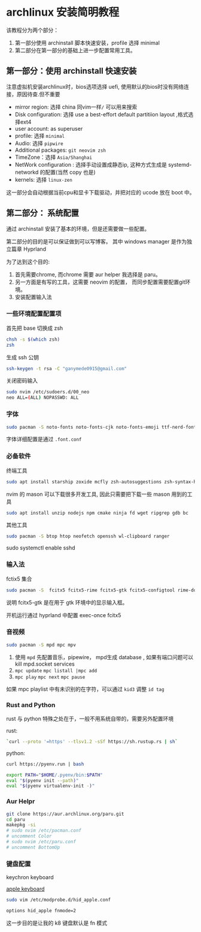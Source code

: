 # archlinux 安装简明教程

该教程分为两个部分：

1. 第一部分使用 archinstall 脚本快速安装，profile 选择 minimal
2. 第二部分在第一部分的基础上进一步配置常用工具。

## 第一部分：使用 archinstall 快速安装

注意虚拟机安装archlinux时，bios选项选择 uefi, 使用默认的bios时没有网络连接，原因待查.但不重要

- mirror region: 选择 china 同vim一样`/` 可以用来搜索
- Disk configuration: 选择 use a best-effort default partitiion layout ,格式选择ext4
- user account: as superuser
- profile: 选择 `minimal`
- Audio: 选择 `pipwire`
- Additional packages: `git neovim zsh`
- TimeZone：选择 `Asia/Shanghai`
- NetWork configuration : 选择手动设置成静态ip, 这种方式生成是 systemd-networkd 的配置(当然 copy 也是)
- kernels: 选择 `linux-zen`

这一部分会自动根据当前cpu和显卡下载驱动，并把对应的 ucode 放在 boot 中。

## 第二部分： 系统配置

通过 archinstall 安装了基本的环境，但是还需要做一些配置。

第二部分的目的是可以保证做到可以写博客。 其中 windows manager 是作为独立篇章 Hyprland

为了达到这个目的:

1. 首先需要chrome, 而chrome 需要 aur helper 我选择是 paru。
2. 另一方面是有写的工具，这需要 neovim 的配置， 而同步配置需要配置git环境。
3. 安装配置输入法

### 一些环境配置配置项

首先把 base 切换成 zsh

```bash
chsh -s $(which zsh)
zsh
```

生成 ssh 公钥

```bash
ssh-keygen -t rsa -C "ganymede0915@gmail.com"
```

关闭密码输入

```bash
sudo nvim /etc/sudoers.d/00_neo
neo ALL=(ALL) NOPASSWD: ALL
```

### 字体

```bash
sudo pacman -S noto-fonts noto-fonts-cjk noto-fonts-emoji ttf-nerd-fonts-symbols
```

字体详细配置是通过 `.font.conf`

### 必备软件

终端工具

```bash
sudo apt install starship zoxide mcfly zsh-autosuggestions zsh-syntax-highlighting
```

nvim 的 mason 可以下载很多开发工具, 因此只需要把下载一些 mason 用到的工具

```bash
sudo apt install unzip nodejs npm cmake ninja fd wget ripgrep gdb bc
```

其他工具

```bash
sudo pacman -S btop htop neofetch openssh wl-clipboard ranger
```

sudo systemctl enable sshd

### 输入法

fctix5 集合

```bash
sudo pacman -S  fcitx5 fcitx5-rime fcitx5-gtk fcitx5-configtool rime-double-pinyin
```

说明 fcitx5-gtk 是在用于 gtk 环境中的显示输入框。

开机运行通过 hyprland 中配置 exec-once fcitx5

### 音视频

```bash
sudo pacman -S mpd mpc mpv
```

1. 使用 `mpd` 先配置音乐，pipewire， mpd生成 database , 如果有端口问题可以kill mpd.socket services
2. `mpc update` `mpc listall |mpc add`
3. `mpc play` `mpc next` `mpc pause`

如果 mpc playlist 中有未识别的在字符，可以通过 `kid3` 调整 `id tag`

### Rust and Python

rust 与 python 特殊之处在于，一般不用系统自带的，需要另外配置环境

rust:

```bash
`curl --proto '=https' --tlsv1.2 -sSf https://sh.rustup.rs | sh`
```

python:

```bash
curl https://pyenv.run | bash

export PATH="$HOME/.pyenv/bin:$PATH"
eval "$(pyenv init --path)"
eval "$(pyenv virtualenv-init -)"
```

### Aur Helpr

```bash
git clone https://aur.archlinux.org/paru.git
cd paru
makepkg -si
# sudo nvim /etc/pacman.conf
# uncomment Color
# sudo nvim /etc/paru.conf
# uncomment BottomUp
```

### 键盘配置

keychron keyboard

[apple keyboard](https://wiki.archlinux.org/title/Apple_Keyboard)

```bash
sudo vim /etc/modprobe.d/hid_apple.conf

options hid_apple fnmode=2
```

这一步目的是让我的 k8 键盘默认是 fn 模式

